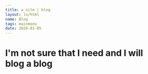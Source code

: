 ```yaml
---
title: a site | blog
layout: lo/html
name: Blog
tags: mainmenu
date: 2020-01-05
---
```

# I'm not sure that I need and I will blog a blog